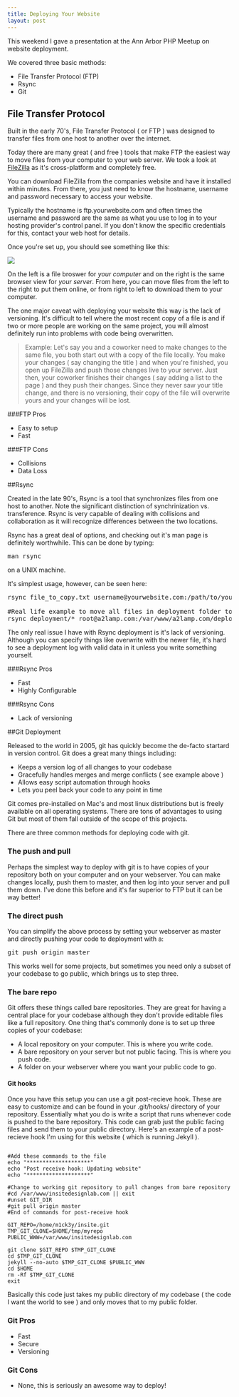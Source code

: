 ```yaml
---
title: Deploying Your Website
layout: post
---
```


This weekend I gave a presentation at the Ann Arbor PHP Meetup on website deployment.



We covered three basic methods:

+ File Transfer Protocol (FTP)
+ Rsync
+ Git

## File Transfer Protocol

Built in the early 70's, File Transfer Protocol ( or FTP ) was designed to transfer files from one host to another over the internet.

Today there are many great ( and free ) tools that make FTP the easiest way to move files from your computer to your web server. We took a look at <a href="http://filezilla-project.org/">FileZilla</a> as it's cross-platform and completely free.

You can download FileZilla from the companies website and have it installed within minutes. From there, you just need to know the hostname, username and password necessary to access your website.

Typically the hostname is ftp.yourwebsite.com and often times the username and password are the same as what you use to log in to your hosting provider's control panel. If you don't know the specific credentials for this, contact your web host for details.

Once you're set up, you should see something like this:

<div class="img-wrap"><img src="{{ site_url }}/images/connect-to-web-host-with-filezilla.jpg" /></div>

On the left is a file broswer for *your computer* and on the right is the same browser view for *your server*. From here, you can move files from the left to the right to put them online, or from right to left to download them to your computer.

The one major caveat with deploying your website this way is the lack of versioning. It's difficult to tell where the most recent copy of a file is and if two or more people are working on the same project, you will almost definitely run into problems with code being overwritten.

> Example:
Let's say you and a coworker need to make changes to the same file, you both start out with a copy of the file locally. You make your changes ( say changing the title ) and when you're finished, you open up FileZilla and push those changes live to your server. Just then, your coworker finishes their changes ( say adding a list to the page ) and they push their changes. Since they never saw your title change, and there is no versioning, their copy of the file will overwrite yours and your changes will be lost.



###FTP Pros
+ Easy to setup
+ Fast

###FTP Cons
+ Collisions
+ Data Loss

##Rsync

Created in the late 90's, Rsync is a tool that synchronizes files from one host to another. Note the significant distinction of synchrinization vs. transference. Rsync is very capable of dealing with collisions and collaboration as it will recognize differences between the two locations.

Rsync has a great deal of options, and checking out it's man page is definitely worthwhile. This can be done by typing:

<pre>man rsync</pre>

on a UNIX machine.

It's simplest usage, however, can be seen here:

<pre>
rsync file_to_copy.txt username@yourwebsite.com:/path/to/your/directory

#Real life example to move all files in deployment folder to the deploy folder on my host
rsync deployment/* root@a2lamp.com:/var/www/a2lamp.com/deploy
</pre>

The only real issue I have with Rsync deployment is it's lack of versioning. Although you can specify things like overwrite with the newer file, it's hard to see a deployment log with valid data in it unless you write something yourself.

###Rsync Pros
+ Fast
+ Highly Configurable

###Rsync Cons
+ Lack of versioning

##Git Deployment

Released to the world in 2005, git has quickly become the de-facto startard in version control. Git does a great many things including:

+ Keeps a version log of all changes to your codebase
+ Gracefully handles merges and merge conflicts ( see example above )
+ Allows easy script automation through hooks
+ Lets you peel back your code to any point in time

Git comes pre-installed on Mac's and most linux distributions but is freely available on all operating systems. There are tons of advantages to using Git but most of them fall outside of the scope of this projects.

There are three common methods for deploying code with git.

### The push and pull

Perhaps the simplest way to deploy with git is to have copies of your repository both on your computer and on your webserver. You can make changes locally, push them to master, and then log into your server and pull them down. I've done this before and it's far superior to FTP but it can be way better!

### The direct push

You can simplify the above process by setting your webserver as master and directly pushing your code to deployment with a:

<pre>git push origin master</pre>

This works well for some projects, but sometimes you need only a subset of your codebase to go public, which brings us to step three.

### The bare repo

Git offers these things called bare repositories. They are great for having a central place for your codebase although they don't provide editable files like a full repository. One thing that's commonly done is to set up three copies of your codebase:

+ A local repository on your computer. This is where you write code.
+ A bare repository on your server but not public facing. This is where you push code.
+ A folder on your webserver where you want your public code to go.

#### Git hooks

Once you have this setup you can use a git post-recieve hook. These are easy to customize and can be found in your .git/hooks/ directory of your repository. Essentially what you do is write a script that runs whenever code is pushed to the bare repository. This code can grab just the public facing files and send them to your public directory. Here's an example of a post-recieve hook I'm using for this website ( which is running Jekyll ).

<pre><code>
#Add these commands to the file
echo "********************"
echo "Post receive hook: Updating website"
echo "********************"

#Change to working git repository to pull changes from bare repository
#cd /var/www/insitedesignlab.com || exit
#unset GIT_DIR
#git pull origin master
#End of commands for post-receive hook

GIT_REPO=/home/m1ck3y/insite.git
TMP_GIT_CLONE=$HOME/tmp/myrepo
PUBLIC_WWW=/var/www/insitedesignlab.com

git clone $GIT_REPO $TMP_GIT_CLONE
cd $TMP_GIT_CLONE
jekyll --no-auto $TMP_GIT_CLONE $PUBLIC_WWW
cd $HOME
rm -Rf $TMP_GIT_CLONE
exit
</code></pre>

Basically this code just takes my public directory of my codebase ( the code I want the world to see ) and only moves that to my public folder.

### Git Pros
+ Fast
+ Secure
+ Versioning

### Git Cons
+ None, this is seriously an awesome way to deploy!
